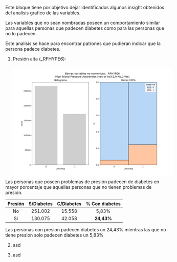 Este bloque tiene por objetivo dejar identificados algunos insight obtenidos del analisis grafico de las variables.

Las variables que no sean nombradas poseen un comportamiento similar para aquellas personas que padecen diabetes como
para las personas que no lo padecen. 

Este analisis se hace para encontrar patrones que pudieran indicar que la persona padece diabetes. 

1. Presión alta (_RFHYPE6):    

<img src="data/graphs/EDA/_RFHYPE6.png" alt="Presión sanguínea" width="600" style="position: relative; left: 20px; top: 10px;">

Las personas que poseen problemas de presión padecen de diabetes en mayor porcentaje que aquellas personas que no 
tienen problemas de presión. 

|  Presión  | S/Diabetes | C/Diabetes | % Con diabetes |
|:---------:|:----------:|:----------:|:--------------:|
|    No     |  251.002   |   15.558   |     5,83%      |
|    Si     |  130.075   |   42.058   |   **24,43%**   |

Las personas con presion padecen diabetes un 24,43% mientras las que no tiene presion solo padecen diabetes un 5,83%


2. asd

3. asd